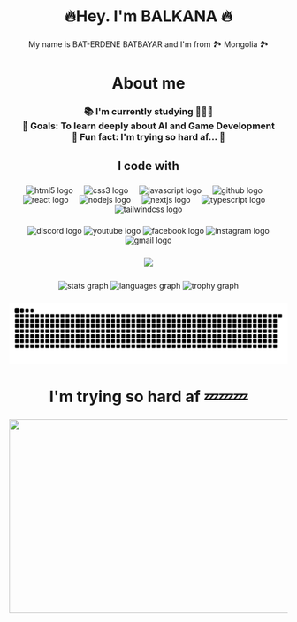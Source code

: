 <h1 align="center">🔥Hey. I'm BALKANA 🔥</h1>

###

<p align="center">My name is BAT-ERDENE  BATBAYAR and I'm from 🏞️ Mongolia 🏞️</p>

###

<h1 align="center">About me</h1>

###

<h3 align="center">📚 I'm currently studying 🧑🏻‍💻<br>🎯 Goals: To learn deeply about AI and Game Development <br>🎲 Fun fact: I'm trying so hard af... 🥱</h3>

###

<h2 align="center">I code with</h2>

###

<div align="center">
  <img src="https://cdn.jsdelivr.net/gh/devicons/devicon/icons/html5/html5-original.svg" height="40" alt="html5 logo"  />
  <img width="12" />
  <img src="https://cdn.jsdelivr.net/gh/devicons/devicon/icons/css3/css3-original.svg" height="40" alt="css3 logo"  />
  <img width="12" />
  <img src="https://cdn.jsdelivr.net/gh/devicons/devicon/icons/javascript/javascript-original.svg" height="40" alt="javascript logo"  />
  <img width="12" />
  <img src="https://cdn.jsdelivr.net/gh/devicons/devicon/icons/github/github-original.svg" height="40" alt="github logo"  />
  <img width="12" />
  <img src="https://cdn.jsdelivr.net/gh/devicons/devicon/icons/react/react-original.svg" height="40" alt="react logo"  />
  <img width="12" />
  <img src="https://cdn.jsdelivr.net/gh/devicons/devicon/icons/nodejs/nodejs-original.svg" height="40" alt="nodejs logo"  />
  <img width="12" />
  <img src="https://cdn.jsdelivr.net/gh/devicons/devicon/icons/nextjs/nextjs-original.svg" height="40" alt="nextjs logo"  />
  <img width="12" />
  <img src="https://cdn.jsdelivr.net/gh/devicons/devicon/icons/typescript/typescript-original.svg" height="40" alt="typescript logo"  />
  <img width="12" />
  <img src="https://cdn.jsdelivr.net/gh/devicons/devicon/icons/tailwindcss/tailwindcss-original-wordmark.svg" height="40" alt="tailwindcss logo"  />
</div>

###

<div align="center">
  <link href="https://discordapp.com/users/516267706706821135">
  <img src="https://raw.githubusercontent.com/maurodesouza/profile-readme-generator/master/src/assets/icons/social/discord/default.svg" width="52" height="40" alt="discord logo"/>
  </link>
  <img src="https://raw.githubusercontent.com/maurodesouza/profile-readme-generator/master/src/assets/icons/social/youtube/default.svg" width="52" height="40" alt="youtube logo" href="https://www.youtube.com/@balkanaoppa" />
  <img src="https://raw.githubusercontent.com/maurodesouza/profile-readme-generator/master/src/assets/icons/social/facebook/default.svg" width="52" height="40" alt="facebook logo"  />
  <img src="https://raw.githubusercontent.com/maurodesouza/profile-readme-generator/master/src/assets/icons/social/instagram/default.svg" width="52" height="40" alt="instagram logo"  />
  <img src="https://raw.githubusercontent.com/maurodesouza/profile-readme-generator/master/src/assets/icons/social/gmail/default.svg" width="52" height="40" alt="gmail logo"  />
</div>

###

<div align="center">
  <img src="https://profile-counter.glitch.me/BALKNAoppa/count.svg?"  />
</div>

###

<div align="center">
  <img src="https://github-readme-stats.vercel.app/api?username=BALKNAoppa&hide_title=true&hide_rank=false&show_icons=true&include_all_commits=false&count_private=false&disable_animations=false&theme=tokyonight&locale=en&hide_border=true&order=1" height="120" alt="stats graph"  />
  <img src="https://github-readme-stats.vercel.app/api/top-langs?username=BALKNAoppa&locale=en&hide_title=true&layout=compact&card_width=320&langs_count=10&theme=tokyonight&hide_border=true&order=2" height="120" alt="languages graph"  />
  <img src="https://github-profile-trophy.vercel.app?username=BALKNAoppa&theme=tokyonight&column=5&row=1&margin-w=8&margin-h=8&no-bg=false&no-frame=true&order=4" height="135" alt="trophy graph"  />
</div>

###

<img src="https://raw.githubusercontent.com/BALKNAoppa/BALKNAoppa/output/snake.svg" alt="Snake animation" />

###

<h1 align="center">I'm trying so hard af 💤💤💤</h1>

###

<div align="center">
  <img height="350" width="700" src="https://media4.giphy.com/media/v1.Y2lkPTc5MGI3NjExd2kxbTJjM2xhODh5cnd4bWs5NW00ZTZqcW92eWRndnhyanJzd2JjaCZlcD12MV9pbnRlcm5hbF9naWZfYnlfaWQmY3Q9Zw/3o7btNhMBytxAM6YBa/giphy.gif"  />
</div>
